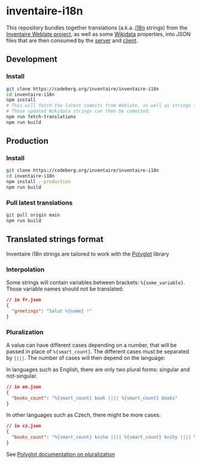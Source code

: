 # inventaire-i18n

This repository bundles together translations (a.k.a. [i18n](https://en.wikipedia.org/wiki/I18n) strings) from the [Inventaire Weblate project](https://weblate.framasoft.org/engage/inventaire/), as well as some [Wikidata](https://wikidata.org) properties, into JSON files that are then consumed by the [server](https://codeberg.org/inventaire/inventaire) and [client](https://codeberg.org/inventaire/inventaire-client).

## Development
### Install
```sh
git clone https://codeberg.org/inventaire/inventaire-i18n
cd inventaire-i18n
npm install
# This will fetch the latest commits from Weblate, as well as strings from Wikidata.
# Those updated Wikidata strings can then be commited.
npm run fetch-translations
npm run build
```

## Production
### Install
```sh
git clone https://codeberg.org/inventaire/inventaire-i18n
cd inventaire-i18n
npm install --production
npm run build
```
### Pull latest translations
```sh
git pull origin main
npm run build
```

## Translated strings format
Inventaire i18n strings are tailored to work with the [Polyglot](http://airbnb.io/polyglot.js/) library

### Interpolation
Some strings will contain variables between brackets: `%{some_variable}`. Those variable names should not be translated:
```json
// in fr.json
{
  "greetings": "Salut %{name} !"
}
```

### Pluralization
A value can have different cases depending on a number, that will be passed in place of `%{smart_count}`. The different cases must be separated by `||||`. The number of cases will then depend on the language:

In languages such as English, there are only two plural forms: singular and not-singular.
```json
// in en.json
{
  "books_count": "%{smart_count} book |||| %{smart_count} books"
}
```
In other languages such as Czech, there might be more cases:
```json
// in cz.json
{
  "books_count": "%{smart_count} kniha |||| %{smart_count} knihy |||| %{smart_count} knih"
}
```

See [Polyglot documentation on pluralization](https://airbnb.io/polyglot.js/#pluralization)
